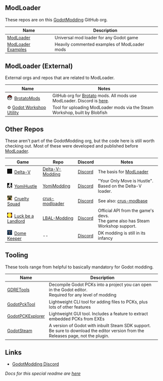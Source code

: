 
## ModLoader

These repos are on this [GodotModding](https://github.com/GodotModding) GitHub org.

| Name | Description |
| ---- | ----------- |
| [ModLoader](https://github.com/GodotModding/godot-mod-loader) | Universal mod loader for any Godot game |
| [ModLoader Examples](https://github.com/GodotModding/godot-mod-loader-examples) | Heavily commented examples of ModLoader mods |

## ModLoader (External)

External orgs and repos that are related to ModLoader.

| Name | Notes |
| ---- | ----- |
| ![icon](profile/icons/16px/brotato.png)&nbsp; [BrotatoMods](https://github.com/BrotatoMods) | GitHub org for [Brotato](https://store.steampowered.com/app/1942280/Brotato/) mods. All mods use ModLoader. Discord is [here](https://discord.gg/j39jE6k). |
| ⚙ [Godot Workshop Utility](https://github.com/thomasgvd/godot-workshop-utility) | Tool for uploading ModLoader mods via the Steam Workshop, built by Blobfish |

## Other Repos

These aren't part of the GodotModding org, but the code here is still worth checking out. Most of these were developed and published before [ModLoader](https://github.com/GodotModding/godot-mod-loader).

| Game | Repo | Discord | Notes |
| ---- | ---- | ------- | ----- |
| ![icon](profile/icons/16px/delta-v.jpg)&nbsp; [Delta-V](https://store.steampowered.com/app/846030/V_Rings_of_Saturn/) | [Delta-V-Modding](https://gitlab.com/Delta-V-Modding/Mods/-/tree/main) | [Discord](https://discord.com/invite/dv) | The basis for [ModLoader](https://github.com/GodotModding/godot-mod-loader) |
| ![icon](profile/icons/16px/yomi-hustle.jpg)&nbsp; [YomiHustle](https://ivysly.itch.io/your-only-move-is-hustle) | [YomiModding](https://gitlab.com/ZT2wo/YomiModding/-/blob/main/MODDING.md) | [Discord](https://discord.gg/yomimodding) | "Your Only Move is Hustle". Based on the Delta-V loader. |
| ![icon](profile/icons/16px/cruelty-squad.jpg)&nbsp; [Cruelty Squad](https://store.steampowered.com/app/1388770/Cruelty_Squad/) | [crus-modloader](https://github.com/crustyrashky/crus-modloader) | [Discord](https://discord.com/invite/qNDjTTw) | See also: [crus-modbase](https://github.com/crustyrashky/crus-modbase) |
| ![icon](profile/icons/16px/luck-be-a-landlord.jpg)&nbsp; [Luck be a Landlord](https://store.steampowered.com/app/1404850/Luck_be_a_Landlord/) | [LBAL-Modding](https://github.com/TrampolineTales/LBAL-Modding-Docs/wiki) | [Discord](https://trampolinetales.com/discord) | Official API from the game's devs. <br>The game also has Steam Workshop support. |
| ![icon](profile/icons/16px/dome-keeper.jpg)&nbsp; [Dome Keeper](https://store.steampowered.com/app/1637320/Dome_Keeper/) | -- | [Discord](https://discord.gg/AxYpX7AaFP) | DK modding is still in its infancy |

## Tooling

These tools range from helpful to basically mandatory for Godot modding.

| Name | Description |
| ---- | ----------- |
| [GDRETools](https://github.com/bruvzg/gdsdecomp) | Decompile Godot PCKs into a project you can open in the Godot editor.<br>Required for any level of modding |
| [GodotPckTool](https://github.com/hhyyrylainen/GodotPckTool) | Lightweight CLI tool for adding files to PCKs, plus lots of other features |
| [GodotPCKExplorer](https://github.com/DmitriySalnikov/GodotPCKExplorer) | Lightweight GUI tool. Includes a feature to extract embedded PCKs from EXEs |
| [GodotSteam](https://github.com/Gramps/GodotSteam) | A version of Godot with inbuilt Steam SDK support. Be sure to download the editor version from the Releases page, not the plugin. |

## Links

- [GodotModding Discord](https://discord.gg/J5AvdFK4mw)

*Docs for this special readme are [here](https://docs.github.com/en/organizations/collaborating-with-groups-in-organizations/customizing-your-organizations-profile)*
